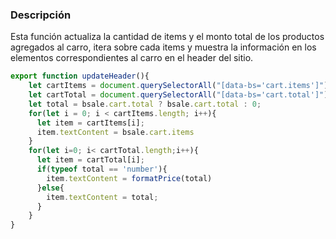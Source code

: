 ### Descripción

Esta función actualiza la cantidad de items y el monto total de los productos agregados al carro, itera sobre cada items y muestra la información en los elementos correspondientes al carro en el header del sitio.
```js
export function updateHeader(){
    let cartItems = document.querySelectorAll("[data-bs='cart.items']");
    let cartTotal = document.querySelectorAll("[data-bs='cart.total']");
    let total = bsale.cart.total ? bsale.cart.total : 0;
    for(let i = 0; i < cartItems.length; i++){
      let item = cartItems[i];
      item.textContent = bsale.cart.items
    }
    for(let i=0; i< cartTotal.length;i++){
      let item = cartTotal[i];
      if(typeof total == 'number'){
        item.textContent = formatPrice(total)
      }else{
        item.textContent = total;
      }
    }
}
```